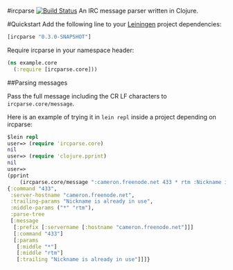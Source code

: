 #ircparse [![Build Status](https://travis-ci.org/talklibre/ircparse.png?branch=master)](https://travis-ci.org/talklibre/ircparse)
An IRC message parser written in Clojure.

#Quickstart
Add the following line to your [Leiningen](https://github.com/technomancy/leiningen) project dependencies:

````clojure
[ircparse "0.3.0-SNAPSHOT"]
````

Require ircparse in your namespace header:

````clojure
(ns example.core
  (:require [ircparse.core]))
````

##Parsing messages

Pass the full message including the CR LF characters to `ircparse.core/message`.

Here is an example of trying it in `lein repl` inside a project depending on ircparse:
````clojure
$lein repl
user=> (require 'ircparse.core)
nil
user=> (require 'clojure.pprint)
nil
user=>
(pprint
    (ircparse.core/message ":cameron.freenode.net 433 * rtm :Nickname is already in use\r\n"))
{:command "433",
 :server-hostname "cameron.freenode.net",
 :trailing-params "Nickname is already in use",
 :middle-params ("*" "rtm"),
 :parse-tree
 [:message
  [:prefix [:servername [:hostname "cameron.freenode.net"]]]
  [:command "433"]
  [:params
   [:middle "*"]
   [:middle "rtm"]
   [:trailing "Nickname is already in use"]]]}
````
